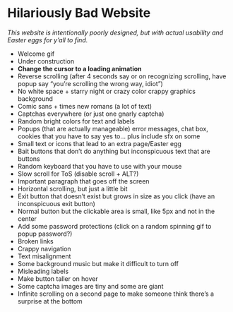 # Hilariously Bad Website

*This website is intentionally poorly designed, but with actual usability and Easter eggs for y’all to find.*

- Welcome gif
- Under construction
- **Change the cursor to a loading animation**
- Reverse scrolling (after 4 seconds say or on recognizing scrolling, have popup say “you’re scrolling the wrong way, idiot”)
- No white space + starry night or crazy color crappy graphics background
- Comic sans + times new romans (a lot of text)
- Captchas everywhere (or just one gnarly captcha)
- Random bright colors for text and labels
- Popups (that are actually manageable) error messages, chat box, cookies that you have to say yes to… plus include sfx on some
- Small text or icons that lead to an extra page/Easter egg
- Bait buttons that don’t do anything but inconspicuous text that are buttons
- Random keyboard that you have to use with your mouse
- Slow scroll for ToS (disable scroll + ALT?)
- Important paragraph that goes off the screen
- Horizontal scrolling, but just a little bit
- Exit button that doesn’t exist but grows in size as you click (have an inconspicuous exit button)
- Normal button but the clickable area is small, like 5px and not in the center
- Add some password protections (click on a random spinning gif to popup password?)
- Broken links
- Crappy navigation
- Text misalignment
- Some background music but make it difficult to turn off
- Misleading labels
- Make button taller on hover
- Some captcha images are tiny and some are giant
- Infinite scrolling on a second page to make someone think there’s a surprise at the bottom